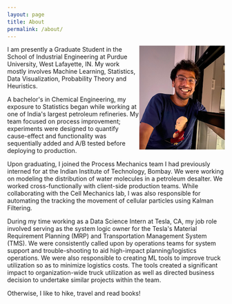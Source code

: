 ```yaml
---
layout: page
title: About
permalink: /about/
---
```


<img style="float: right;" src="/assets/img/posts/mynew.png">

I am presently a Graduate Student in the School of Industrial Engineering at Purdue University, West Lafayette, IN. My work mostly involves Machine Learning, Statistics, Data Visualization, Probability Theory and Heuristics. 

A bachelor's in Chemical Engineering, my exposure to Statistics began while working at one of India's largest petroleum refineries. My team focused on process improvement; experiments were designed to quantify cause-effect and functionality was sequentially added and A/B tested before deploying to production.

Upon graduating, I joined the Process Mechanics team I had previously interned for at the Indian Institute of Technology, Bombay. We were working on modeling the distribution of water molecules in a petroleum desalter. We worked cross-functionally with client-side production teams. While collaborating with the Cell Mechanics lab, I was also responsible for automating the tracking the movement of cellular particles using Kalman Filtering. 

During my time working as a Data Science Intern at Tesla, CA, my job role involved serving as the system logic owner for the Tesla's Material Requirement Planning (MRP) and Transportation Management System (TMS). We were consistently called upon by operations teams for system support and trouble-shooting to aid high-impact planning/logistics operations.
We were also responsible to creating ML tools to improve truck utilization so as to minimize logistics costs. The tools created a significant impact to organization-wide truck utilization as well as directed business decision to undertake similar projects within the team. 

Otherwise, I like to hike, travel and read books! 

